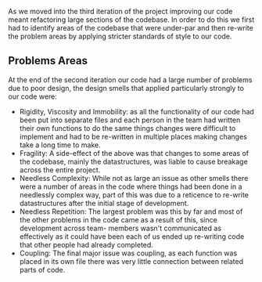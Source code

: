 As we moved into the third iteration of the project improving our code meant
refactoring large sections of the codebase. In order to do this we first had
to identify areas of the codebase that were under-par and then re-write the
problem areas by applying stricter standards of style to our code.

## Problems Areas

At the end of the second iteration our code had a large number of problems due
to poor design, the design smells that applied particularly strongly to our
code were:
- Rigidity, Viscosity and Immobility: as all the functionality of our code had 
  been put into separate files and each person in the team had written their
  own functions to do the same things changes were difficult to implement and
  had to be re-written in multiple places making changes take a long time to
  make.
- Fragility: A side-effect of the above was that changes to some areas of the
  codebase, mainly the datastructures, was liable to cause breakage across the
  entire project.
- Needless Complexity: While not as large an issue as other smells there were a
  number of areas in the code where things had been done in a needlessly complex
  way, part of this was due to a reticence to re-write datastructures after the
  initial stage of development.
- Needless Repetition: The largest problem was this by far and most of the other
  problems in the code came as a result of this, since development across team-
  members wasn't communicated as effectively as it could have been each of us
  ended up re-writing code that other people had already completed.
- Coupling: The final major issue was coupling, as each function was placed in
  its own file there was very little connection between related parts of code.